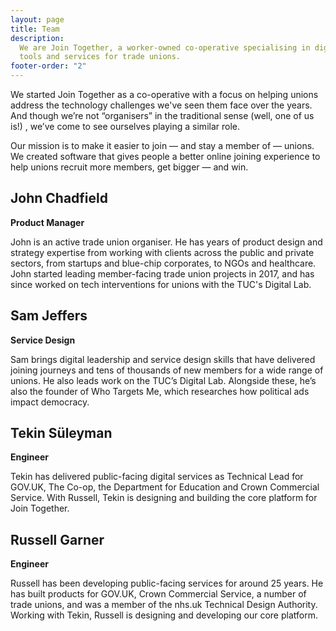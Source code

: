 ```yaml
---
layout: page
title: Team
description:
  We are Join Together, a worker-owned co-operative specialising in digital
  tools and services for trade unions.
footer-order: "2"
---
```


We started Join Together as a co-operative with a focus on helping unions address the technology challenges we've seen them face over the years. And though we’re not “organisers” in the traditional sense (well, one of us is!) , we’ve come to see ourselves playing a similar role.

Our mission is to make it easier to join — and stay a member of — unions. We created software that gives people a better online joining experience to help unions recruit more members, get bigger — and win.

## John Chadfield

**Product Manager**

John is an active trade union organiser. He has years of product design and strategy expertise from working with clients across the public and private
sectors, from startups and blue-chip corporates, to NGOs and healthcare. John started leading member-facing trade union projects in 2017, and has since
worked on tech interventions for unions with the TUC's Digital Lab.

## Sam Jeffers

**Service Design**

Sam brings digital leadership and service design skills that have delivered joining journeys and tens of thousands of
new members for a wide range of unions. He also leads work on the TUC’s Digital Lab. Alongside these, he’s also the
founder of Who Targets Me, which researches how political ads impact democracy.

## Tekin Süleyman

**Engineer**

Tekin has delivered public-facing digital services as Technical Lead for GOV.UK, The Co-op, the Department for Education
and Crown Commercial Service. With Russell, Tekin is designing and building the core platform for Join Together.

## Russell Garner

**Engineer**

Russell has been developing public-facing services for around 25 years. He has built products for GOV.UK, Crown
Commercial Service, a number of trade unions, and was a member of the nhs.uk Technical Design Authority.
Working with Tekin, Russell is designing and developing our core platform.
